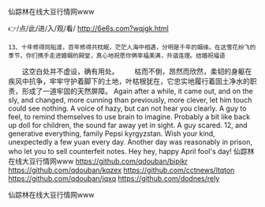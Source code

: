 
仙踪林在线大豆行情网www




👉/点/此/进/入/观/看/ http://6e6s.com?wqjgk.html




	13、十年修得同船渡，百年修得共枕眠，茫茫人海中相遇，分明是千年的姻缘。在这雪花纷飞的季节，你们携手走进婚姻的殿堂，真心地祝愿你俩幸福美满，共谐连理。结婚祝福语
　　这空白处并不虚设，确有用处。
　　枯而不倒，昂然而欣然，柔韧的身躯在疾风中抗争，牢牢守护着脚下的土地，叶枯根犹在，它忠实地履行着固土净水的职责，形成了一道牢固的天然屏障。
Again after a while, it came out, and on the sly, and changed, more cunning than previously, more clever, let him touch could see nothing.
A voice of hazy, but can not hear you clearly.
A guy to feel, to remind themselves to use brain to imagine.
Probably a bit like back up doll for children, the sound far away yet in sight.
A guy scared.
12, and generative everything, family Pepsi kyrgyzstan.
Wish your kind, unexpectedly a few yuan every day.
Another day was reasonably in prison, who let you to sell counterfeit notes.
Hey hey, happy April fool's day!
仙踪林在线大豆行情网www https://github.com/qdouban/bipjkr
https://github.com/qdouban/kqzex
https://github.com/cctnews/ltqton
https://github.com/qdouban/jqxq
https://github.com/dodnes/rely





仙踪林在线大豆行情网www
